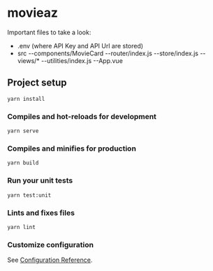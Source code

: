 # movieaz

Important files to take a look:

- .env (where API Key and API Url are stored)
- src
  --components/MovieCard
  --router/index.js
  --store/index.js
  --views/*
  --utilities/index.js
  --App.vue

## Project setup
```
yarn install
```

### Compiles and hot-reloads for development
```
yarn serve
```

### Compiles and minifies for production
```
yarn build
```

### Run your unit tests
```
yarn test:unit
```

### Lints and fixes files
```
yarn lint
```

### Customize configuration
See [Configuration Reference](https://cli.vuejs.org/config/).
